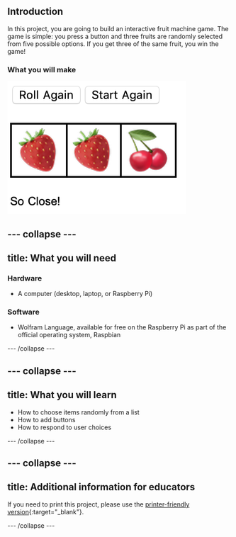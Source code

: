 ## Introduction

In this project, you are going to build an interactive fruit machine game. The game is simple: you press a button and three fruits are randomly selected from five possible options. If you get three of the same fruit, you win the game!

### What you will make

![Complete project](images/complete.png)

--- collapse ---
---
title: What you will need
---
### Hardware

+ A computer (desktop, laptop, or Raspberry Pi)

### Software

+ Wolfram Language, available for free on the Raspberry Pi as part of the official operating system, Raspbian

--- /collapse ---

--- collapse ---
---
title: What you will learn
---

+ How to choose items randomly from a list
+ How to add buttons
+ How to respond to user choices

--- /collapse ---

--- collapse ---
---
title: Additional information for educators
---

If you need to print this project, please use the [printer-friendly version](https://projects.raspberrypi.org/en/projects/c3-wolfram-fruit-machine/print){:target="_blank"}.

--- /collapse ---
